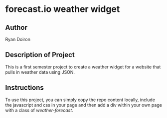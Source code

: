 # forecast.io weather widget

## Author

Ryan Doiron

## Description of Project

This is a first semester project to create a weather widget for a website that pulls in weather data using JSON.

## Instructions

To use this project, you can simply copy the repo content locally, include the javascript and css in your page and then add a div within your own page with a class of *weather-forecast*.

